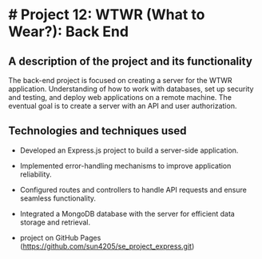 # # Project 12: WTWR (What to Wear?): Back End

## A description of the project and its functionality

The back-end project is focused on creating a server for the WTWR application. Understanding of how to work with databases, set up security and testing, and deploy web applications on a remote machine. The eventual goal is to create a server with an API and user authorization.

## Technologies and techniques used

- Developed an Express.js project to build a server-side application. 
- Implemented error-handling mechanisms to improve application reliability. 
- Configured routes and controllers to handle API requests and ensure seamless functionality. 
- Integrated a MongoDB database with the server for efficient data storage and retrieval. 

 

- project on GitHub Pages (https://github.com/sun4205/se_project_express.git)